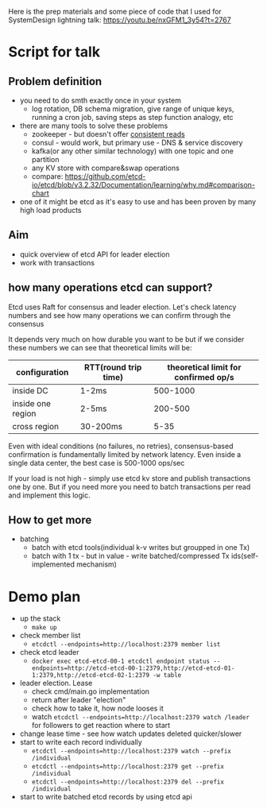 Here is the prep materials and some piece of code that I used for SystemDesign lightning talk: 
https://youtu.be/nxGFM1_3y54?t=2767

# Script for talk
## Problem definition
- you need to do smth exactly once in your system
	- log rotation, DB schema migration, give range of unique keys, running a cron job, saving steps as step function analogy, etc
- there are many tools to solve these problems 
	- zookeeper - but doesn't offer [consistent reads](https://zookeeper.apache.org/doc/r3.9.3/zookeeperInternals.html)
	- consul - would work, but primary use - DNS & service discovery
	- kafka(or any other similar technology) with one topic and one partition 
	- any KV store with compare&swap operations
	- compare: https://github.com/etcd-io/etcd/blob/v3.2.32/Documentation/learning/why.md#comparison-chart
- one of it might be etcd as it's easy to use and has been proven by many high load products


## Aim
- quick overview of etcd API for leader election
- work with transactions


## how many operations etcd can support?
Etcd uses Raft for consensus and leader election.
Let's check latency numbers and see how many operations we can confirm through the consensus

It depends very much on how durable you want to be but if we consider these numbers we can see that theoretical limits will be:

| configuration     | RTT(round trip time) | theoretical limit for confirmed op/s |
| ----------------- | -------------------- | ------------------------------------ |
| inside DC         | 1-2ms                | 500-1000                             |
| inside one region | 2-5ms                | 200-500                              |
| cross region      | 30-200ms             | 5-35                                 |

Even with ideal conditions (no failures, no retries), consensus-based confirmation is fundamentally limited by network latency. Even inside a single data center, the best case is 500-1000 ops/sec

If your load is not high - simply use etcd kv store and publish transactions one by one.
But if you need more you need to batch transactions per read and implement this logic.

## How to get more
- batching
	- batch with etcd tools(individual k-v writes but groupped in one Tx)
	- batch with 1 tx - but in value - write batched/compressed Tx ids(self-implemented mechanism)

# Demo plan

- up the stack
	- `make up`
- check member list
	- `etcdctl --endpoints=http://localhost:2379 member list`
- check etcd leader
	- `docker exec etcd-etcd-00-1 etcdctl endpoint status --endpoints=http://etcd-etcd-00-1:2379,http://etcd-etcd-01-1:2379,http://etcd-etcd-02-1:2379 -w table`
- leader election. Lease
	- check cmd/main.go implementation
	- return after leader "election"
	- check how to take it, how node looses it
	- watch `etcdctl --endpoints=http://localhost:2379 watch /leader` for followers to get reaction where to start
- change lease time - see how watch updates deleted quicker/slower
- start to write each record individually
	- `etcdctl --endpoints=http://localhost:2379 watch --prefix /individual`
	- `etcdctl --endpoints=http://localhost:2379 get --prefix /individual`
	- `etcdctl --endpoints=http://localhost:2379 del --prefix /individual`
- start to write batched etcd records by using etcd api
